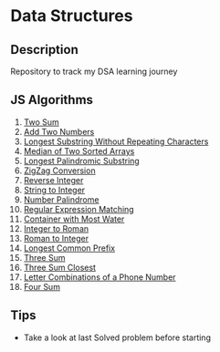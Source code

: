 # Data Structures

## Description

Repository to track my DSA learning journey

## JS Algorithms

1. [Two Sum](./js/two-sum.js)
2. [Add Two Numbers](./js/add-two-number.js)
3. [Longest Substring Without Repeating Characters](./js/longest-substring-without-repeating-characters.js)
4. [Median of Two Sorted Arrays](./js/median-of-two-sorted-arrays.js)
5. [Longest Palindromic Substring](./js/longest-palindromic-substring.js)
6. [ZigZag Conversion](./js/zigzag-conversion.js)
7. [Reverse Integer](./js/reverse-integer.js)
8. [String to Integer](./js/string-to-integer.js)
9. [Number Palindrome](./js/number-palindrome.js)
10. [Regular Expression Matching](./js/regular-expression-matching.js)
11. [Container with Most Water](./js/container-with-most-water.js)
12. [Integer to Roman](./js/integer-to-roman.js)
13. [Roman to Integer](./js/roman-to-integer.js)
14. [Longest Common Prefix](./js/longest-common-prefix.js)
15. [Three Sum](./js/longest-common-prefix.js)
16. [Three Sum Closest](./js/thee-sum-closest.js)
17. [Letter Combinations of a Phone Number](./js/letter-combination-of-phone.js)
18. [Four Sum](./js/four-sum.js)

## Tips

- Take a look at last Solved problem before starting
